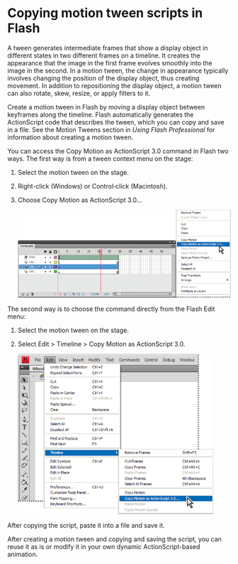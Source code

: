 # Copying motion tween scripts in Flash

A tween generates intermediate frames that show a display object in different
states in two different frames on a timeline. It creates the appearance that the
image in the first frame evolves smoothly into the image in the second. In a
motion tween, the change in appearance typically involves changing the position
of the display object, thus creating movement. In addition to repositioning the
display object, a motion tween can also rotate, skew, resize, or apply filters
to it.

Create a motion tween in Flash by moving a display object between keyframes
along the timeline. Flash automatically generates the ActionScript code that
describes the tween, which you can copy and save in a file. See the Motion
Tweens section in _Using Flash Professional_ for information about creating a
motion tween.

You can access the Copy Motion as ActionScript 3.0 command in Flash two ways.
The first way is from a tween context menu on the stage:

1.  Select the motion tween on the stage.

2.  Right-click (Windows) or Control‑click (Macintosh).

3.  Choose Copy Motion as ActionScript 3.0...

    ![](../../img/mo_copyContext_popup.png)

The second way is to choose the command directly from the Flash Edit menu:

1.  Select the motion tween on the stage.

2.  Select Edit \> Timeline \> Copy Motion as ActionScript 3.0.

    ![Copy Motion from Timeline menu](../../img/mo_copyEdit.png)

After copying the script, paste it into a file and save it.

After creating a motion tween and copying and saving the script, you can reuse
it as is or modify it in your own dynamic ActionScript-based animation.
